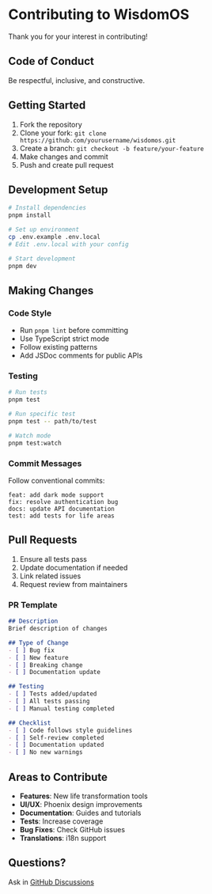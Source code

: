 # Contributing to WisdomOS

Thank you for your interest in contributing!

## Code of Conduct

Be respectful, inclusive, and constructive.

## Getting Started

1. Fork the repository
2. Clone your fork: `git clone https://github.com/yourusername/wisdomos.git`
3. Create a branch: `git checkout -b feature/your-feature`
4. Make changes and commit
5. Push and create pull request

## Development Setup

```bash
# Install dependencies
pnpm install

# Set up environment
cp .env.example .env.local
# Edit .env.local with your config

# Start development
pnpm dev
```

## Making Changes

### Code Style

- Run `pnpm lint` before committing
- Use TypeScript strict mode
- Follow existing patterns
- Add JSDoc comments for public APIs

### Testing

```bash
# Run tests
pnpm test

# Run specific test
pnpm test -- path/to/test

# Watch mode
pnpm test:watch
```

### Commit Messages

Follow conventional commits:
```
feat: add dark mode support
fix: resolve authentication bug
docs: update API documentation
test: add tests for life areas
```

## Pull Requests

1. Ensure all tests pass
2. Update documentation if needed
3. Link related issues
4. Request review from maintainers

### PR Template

```markdown
## Description
Brief description of changes

## Type of Change
- [ ] Bug fix
- [ ] New feature
- [ ] Breaking change
- [ ] Documentation update

## Testing
- [ ] Tests added/updated
- [ ] All tests passing
- [ ] Manual testing completed

## Checklist
- [ ] Code follows style guidelines
- [ ] Self-review completed
- [ ] Documentation updated
- [ ] No new warnings
```

## Areas to Contribute

- **Features**: New life transformation tools
- **UI/UX**: Phoenix design improvements
- **Documentation**: Guides and tutorials
- **Tests**: Increase coverage
- **Bug Fixes**: Check GitHub issues
- **Translations**: i18n support

## Questions?

Ask in [GitHub Discussions](https://github.com/yourusername/wisdomos/discussions)
